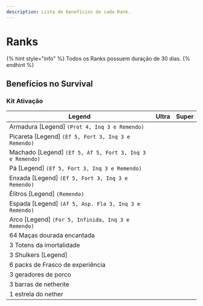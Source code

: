 ```yaml
---
description: Lista de benefícios de cada Rank.
---
```


# Ranks

{% hint style="info" %}
Todos os Ranks possuem duração de 30 dias.
{% endhint %}

## Benefícios no Survival

### Kit Ativação <a href="#kit-ativacao" id="kit-ativacao"></a>

| Legend                                                    | Ultra | Super |
| --------------------------------------------------------- | ----- | ----- |
| Armadura \[Legend] `(Prot 4, Inq 3 e Remendo)`            |       |       |
| Picareta \[Legend] `(Ef 5, Fort 3, Inq 3 e Remendo)`      |       |       |
| Machado \[Legend] `(Ef 5, Af 5, Fort 3, Inq 3 e Remendo)` |       |       |
| Pá \[Legend] `(Ef 5, Fort 3, Inq 3 e Remendo)`            |       |       |
| Enxada \[Legend] `(Ef 5, Fort 3, Inq 3 e Remendo)`        |       |       |
| Élitros \[Legend] `(Remendo)`                             |       |       |
| Espada \[Legend] `(Af 5, Asp. Fla 3, Inq 3 e Remendo)`    |       |       |
| Arco \[Legend] `(For 5, Infinida, Inq 3 e Remendo)`       |       |       |
| 64 Maças dourada encantada                                |       |       |
| 3 Totens da imortalidade                                  |       |       |
| 3 Shulkers \[Legend]                                      |       |       |
| 6 packs de Frasco de experiência                          |       |       |
| 3 geradores de porco                                      |       |       |
| 3 barras de netherite                                     |       |       |
| 1 estrela do nether                                       |       |       |
